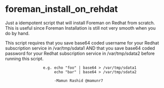 # foreman_install_on_rehdat
Just a idempotent script that will install Foreman on Redhat from scratch. This is useful since Foreman Installation is still not very smooth when you do by hand.

This script requires that you save base64 coded username for your Redhat subscription service in /var/tmp/sdata1 AND
                     that you save base64 coded password for your Redhat subscription service in /var/tmp/sdata2 
                     before running this script.
                     
                     
                     e.g. echo "foo" | base64 > /var/tmp/sdata1
                          echo "bar" | base64 > /var/tmp/sdata2
                          
                          -Mamun Rashid @mamunr7
